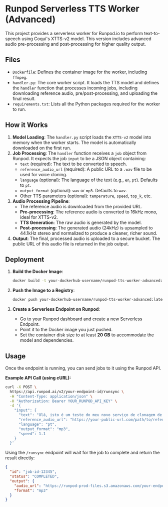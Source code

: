 # Runpod Serverless TTS Worker (Advanced)

This project provides a serverless worker for Runpod.io to perform text-to-speech using Coqui's XTTS-v2 model. This version includes advanced audio pre-processing and post-processing for higher quality output.

## Files

- `Dockerfile`: Defines the container image for the worker, including `ffmpeg`.
- `handler.py`: The core worker script. It loads the TTS model and defines the `handler` function that processes incoming jobs, including downloading reference audio, pre/post-processing, and uploading the final result.
- `requirements.txt`: Lists all the Python packages required for the worker to run.

## How it Works

1.  **Model Loading**: The `handler.py` script loads the `XTTS-v2` model into memory when the worker starts. The model is automatically downloaded on the first run.
2.  **Job Processing**: The `handler` function receives a `job` object from Runpod. It expects the job `input` to be a JSON object containing:
    - `text` (required): The text to be converted to speech.
    - `reference_audio_url` (required): A public URL to a `.wav` file to be used for voice cloning.
    - `language` (optional): The language of the text (e.g., `en`, `pt`). Defaults to `pt`.
    - `output_format` (optional): `wav` or `mp3`. Defaults to `wav`.
    - Other TTS parameters (optional): `temperature`, `speed`, `top_k`, etc.
3.  **Audio Processing Pipeline**:
    - The reference audio is downloaded from the provided URL.
    - **Pre-processing**: The reference audio is converted to 16kHz mono, ideal for XTTS-v2.
    - **TTS Generation**: The raw audio is generated by the model.
    - **Post-processing**: The generated audio (24kHz) is upsampled to 44.1kHz stereo and normalized to produce a cleaner, richer sound.
4.  **Output**: The final, processed audio is uploaded to a secure bucket. The public URL of this audio file is returned in the job output.

## Deployment

1.  **Build the Docker Image**:
    ```bash
    docker build -t your-dockerhub-username/runpod-tts-worker-advanced:latest .
    ```

2.  **Push the Image to a Registry**:
    ```bash
    docker push your-dockerhub-username/runpod-tts-worker-advanced:latest
    ```

3.  **Create a Serverless Endpoint on Runpod**:
    - Go to your Runpod dashboard and create a new Serverless Endpoint.
    - Point it to the Docker image you just pushed.
    - Set the container disk size to at least **20 GB** to accommodate the model and dependencies.

## Usage

Once the endpoint is running, you can send jobs to it using the Runpod API.

**Example API Call (using cURL):**

```bash
curl -X POST \
  https://api.runpod.ai/v2/your-endpoint-id/runsync \
  -H "Content-Type: application/json" \
  -H "Authorization: Bearer YOUR_RUNPOD_API_KEY" \
  -d '{
    "input": {
      "text": "Olá, isto é um teste do meu novo serviço de clonagem de voz.",
      "reference_audio_url": "https://your-public-url.com/path/to/reference_audio.wav",
      "language": "pt",
      "output_format": "mp3",
      "speed": 1.1
    }
  }'
```

Using the `/runsync` endpoint will wait for the job to complete and return the result directly:

```json
{
  "id": "job-id-12345",
  "status": "COMPLETED",
  "output": {
    "audio_url": "https://runpod-prod-files.s3.amazonaws.com/your-endpoint-id/job-id-12345/output_0.mp3",
    "format": "mp3"
  }
}
```
